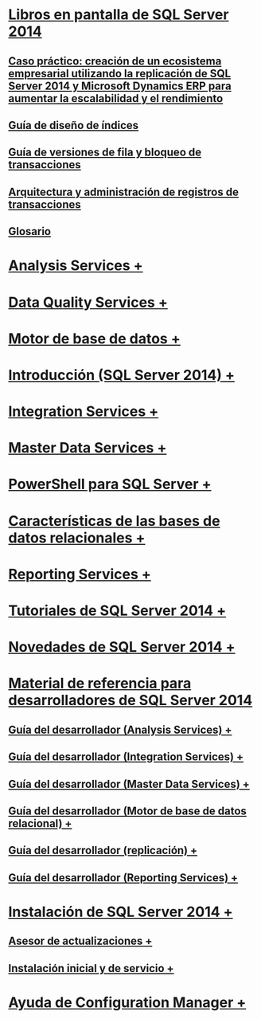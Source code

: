 # [Libros en pantalla de SQL Server 2014](books-online-for-sql-server-2014.md) 
## [Caso práctico: creación de un ecosistema empresarial utilizando la replicación de SQL Server 2014 y Microsoft Dynamics ERP para aumentar la escalabilidad y el rendimiento](case-study-building-an-enterprise-ecosystem.md)
## [Guía de diseño de índices](sql-server-index-design-guide.md)
## [Guía de versiones de fila y bloqueo de transacciones](sql-server-transaction-locking-and-row-versioning-guide.md)
## [Arquitectura y administración de registros de transacciones](sql-server-transaction-log-architecture-and-management.md)
## [Glosario](glossary.md)

# [Analysis Services +](../analysis-services/analysis-services.md)
# [Data Quality Services +](../data-quality-services/data-quality-services.md)
# [Motor de base de datos +](../database-engine/sql-server-database-engine-overview.md)
# [Introducción (SQL Server 2014) +](../getting-started/getting-started-sql-server-2014.md)
# [Integration Services +](../integration-services/sql-server-integration-services.md)
# [Master Data Services +](../master-data-services/master-data-services.md)
# [PowerShell para SQL Server +](../powershell/sql-server-powershell.md)
# [Características de las bases de datos relacionales +](../relational-databases/database-features.md)
# [Reporting Services +](../reporting-services/create-deploy-and-manage-mobile-and-paginated-reports.md)
# [Tutoriales de SQL Server 2014 +](../tutorials/tutorials-for-sql-server-2014.md)

# [Novedades de SQL Server 2014 +](../sql-server/what-s-new-in-sql-server-2016.md)

# [Material de referencia para desarrolladores de SQL Server 2014](developer-reference-for-sql-server-2014.md)
## [Guía del desarrollador (Analysis Services) +](../analysis-services/dev-guide/analysis-services-dev-guide.md)
## [Guía del desarrollador (Integration Services) +](../integration-services/integration-services-developer-documentation.md)
## [Guía del desarrollador (Master Data Services) +](../master-data-services/develop/master-data-services-developer-documentation.md)
## [Guía del desarrollador (Motor de base de datos relacional) +](../relational-databases/database-engine-developer-documentation.md)
## [Guía del desarrollador (replicación) +](../relational-databases/replication/concepts/replication-developer-documentation.md)
## [Guía del desarrollador (Reporting Services) +](../reporting-services/reporting-services-developer-documentation.md)

# [Instalación de SQL Server 2014 +](../database-engine/install-windows/installation-for-sql-server.md)
## [Asesor de actualizaciones +](../sql-server/install/sql-server-2014-upgrade-advisor.md)
## [Instalación inicial y de servicio +](../sql-server/install/setup-and-servicing-installation.md)
# [Ayuda de Configuration Manager +](../tools/configuration-manager/sql-server-configuration-manager-help.md)

